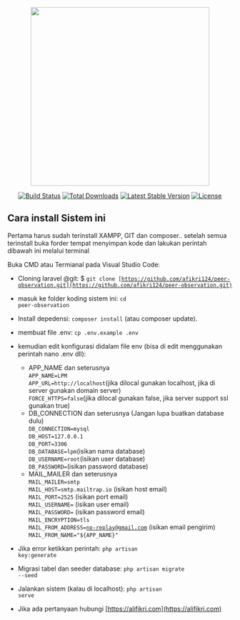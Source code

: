 <p align="center"><a href="https://laravel.com" target="_blank"><img src="https://raw.githubusercontent.com/laravel/art/master/logo-lockup/5%20SVG/2%20CMYK/1%20Full%20Color/laravel-logolockup-cmyk-red.svg" width="400"></a></p>

<p align="center">
<a href="https://travis-ci.org/laravel/framework"><img src="https://travis-ci.org/laravel/framework.svg" alt="Build Status"></a>
<a href="https://packagist.org/packages/laravel/framework"><img src="https://img.shields.io/packagist/dt/laravel/framework" alt="Total Downloads"></a>
<a href="https://packagist.org/packages/laravel/framework"><img src="https://img.shields.io/packagist/v/laravel/framework" alt="Latest Stable Version"></a>
<a href="https://packagist.org/packages/laravel/framework"><img src="https://img.shields.io/packagist/l/laravel/framework" alt="License"></a>
</p>

## Cara install Sistem ini

Pertama harus sudah terinstall XAMPP, GIT dan composer..
setelah semua terinstall buka forder tempat menyimpan kode dan lakukan perintah dibawah ini melalui terminal

Buka CMD atau Termianal pada Visual Studio Code:
- Cloning laravel @git: $ <code>git clone [https://github.com/afikri124/peer-observation.git](https://github.com/afikri124/peer-observation.git)</code>
- masuk ke folder koding sistem ini: <code>cd peer-observation</code>
- Install depedensi: <code>composer install</code> (atau composer update).
- membuat file .env: <code>cp .env.example .env</code>
- kemudian edit konfigurasi didalam file env (bisa di edit menggunakan perintah nano .env dll):
    - APP_NAME dan seterusnya<br>
        <code>APP_NAME=LPM</code><br>
        <code>APP_URL=http://localhost</code>(jika dilocal gunakan localhost, jika di server gunakan domain server)<br>
        <code>FORCE_HTTPS=false</code>(jika dilocal gunakan false, jika server support ssl gunakan true)<br>
    - DB_CONNECTION dan seterusnya (Jangan lupa buatkan database dulu)<br>
        <code>DB_CONNECTION=mysql</code><br>
        <code>DB_HOST=127.0.0.1</code><br>
        <code>DB_PORT=3306</code><br>
        <code>DB_DATABASE=lpm</code>(isikan nama database)<br>
        <code>DB_USERNAME=root</code>(isikan user database)<br>
        <code>DB_PASSWORD=</code>(isikan password database)<br>
    - MAIL_MAILER dan seterusnya<br>
        <code>MAIL_MAILER=smtp</code><br>
        <code>MAIL_HOST=smtp.mailtrap.io</code> (isikan host email)<br>
        <code>MAIL_PORT=2525</code> (isikan port email)<br>
        <code>MAIL_USERNAME=</code> (isikan user email)<br>
        <code>MAIL_PASSWORD=</code> (isikan password email)<br>
        <code>MAIL_ENCRYPTION=tls</code><br>
        <code>MAIL_FROM_ADDRESS=no-replay@gmail.com</code> (isikan email pengirim)<br>
        <code>MAIL_FROM_NAME="${APP_NAME}"</code><br>
- Jika error ketikkan perintah: <code>php artisan key:generate</code>
- Migrasi tabel dan seeder database: <code>php artisan migrate --seed</code>
- Jalankan sistem (kalau di localhost): <code>php artisan serve</code>

- Jika ada pertanyaan hubungi [https://alifikri.com](https://alifikri.com)